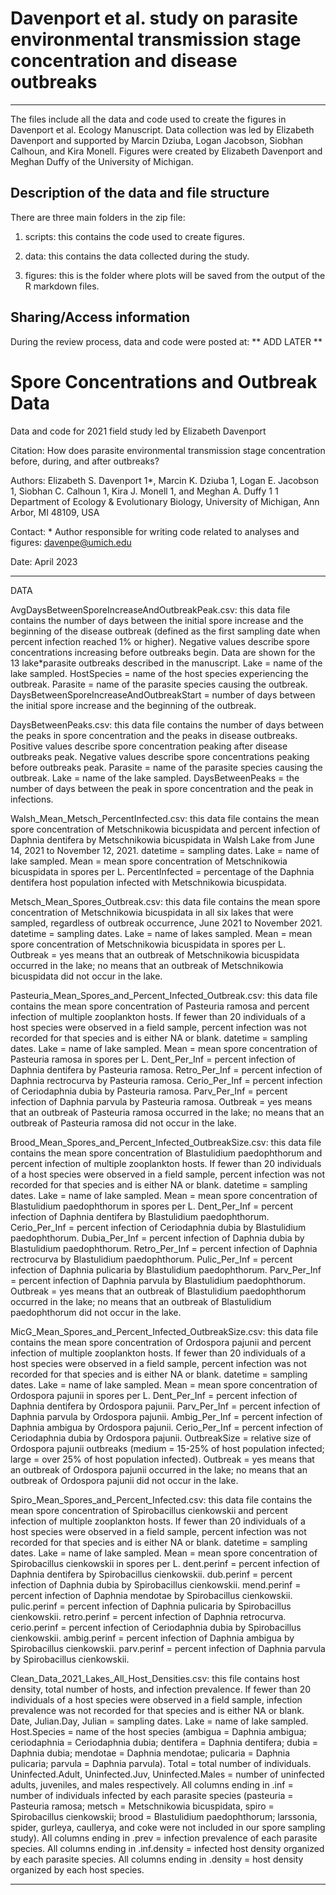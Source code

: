 # Davenport et al. study on parasite environmental transmission stage concentration and disease outbreaks
---

The files include all the data and code used to create the figures in Davenport et al. Ecology Manuscript. Data collection was led by Elizabeth Davenport and supported by Marcin Dziuba, Logan Jacobson, Siobhan Calhoun, and Kira Monell. Figures were created by Elizabeth Davenport and Meghan Duffy of the University of Michigan. 

## Description of the data and file structure

There are three main folders in the zip file:
1. scripts: this contains the code used to create figures.

2. data: this contains the data collected during the study.

3. figures: this is the folder where plots will be saved from the output of the R markdown files.

## Sharing/Access information

During the review process, data and code were posted at:
** ADD LATER **

# Spore Concentrations and Outbreak Data
Data and code for 2021 field study led by Elizabeth Davenport

Citation: How does parasite environmental transmission stage concentration before, during, and after outbreaks?

Authors: Elizabeth S. Davenport 1*, Marcin K. Dziuba 1, Logan E. Jacobson 1, Siobhan C. Calhoun 1, Kira J. Monell 1, and Meghan A. Duffy 1
        1 Department of Ecology & Evolutionary Biology, University of Michigan, Ann Arbor, MI 48109, USA

Contact: * Author responsible for writing code related to analyses and figures: davenpe@umich.edu
         
Date: April 2023

_______________________________________________________________________________________________________________

DATA

AvgDaysBetweenSporeIncreaseAndOutbreakPeak.csv: this data file contains the number of days between the initial spore increase and the beginning of the disease outbreak (defined as the first sampling date when percent infection reached 1% or higher). Negative values describe spore concentrations increasing before outbreaks begin. Data are shown for the 13 lake*parasite outbreaks described in the manuscript. Lake = name of the lake sampled. HostSpecies = name of the host species experiencing the outbreak. Parasite = name of the parasite species causing the outbreak. DaysBetweenSporeIncreaseAndOutbreakStart = number of days between the initial spore increase and the beginning of the outbreak.

DaysBetweenPeaks.csv: this data file contains the number of days between the peaks in spore concentration and the peaks in disease outbreaks. Positive values describe spore concentration peaking after disease outbreaks peak. Negative values describe spore concentrations peaking before outbreaks peak. Parasite = name of the parasite species causing the outbreak. Lake = name of the lake sampled. DaysBetweenPeaks = the number of days between the peak in spore concentration and the peak in infections.

Walsh_Mean_Metsch_PercentInfected.csv: this data file contains the mean spore concentration of Metschnikowia bicuspidata and percent infection of Daphnia dentifera by Metschnikowia bicuspidata in Walsh Lake from June 14, 2021 to November 12, 2021. datetime = sampling dates. Lake = name of lake sampled. Mean = mean spore concentration of Metschnikowia bicuspidata in spores per L. PercentInfected = percentage of the Daphnia dentifera host population infected with Metschnikowia bicuspidata.

Metsch_Mean_Spores_Outbreak.csv: this data file contains the mean spore concentration of Metschnikowia bicuspidata in all six lakes that were sampled, regardless of outbreak occurrence, June 2021 to November 2021. datetime = sampling dates. Lake = name of lakes sampled. Mean = mean spore concentration of Metschnikowia bicuspidata in spores per L. Outbreak = yes means that an outbreak of Metschnikowia bicuspidata occurred in the lake; no means that an outbreak of Metschnikowia bicuspidata did not occur in the lake.

Pasteuria_Mean_Spores_and_Percent_Infected_Outbreak.csv: this data file contains the mean spore concentration of Pasteuria ramosa and percent infection of multiple zooplankton hosts. If fewer than 20 individuals of a host species were observed in a field sample, percent infection was not recorded for that species and is either NA or blank. datetime = sampling dates. Lake = name of lake sampled. Mean = mean spore concentration of Pasteuria ramosa in spores per L. Dent_Per_Inf = percent infection of Daphnia dentifera by Pasteuria ramosa. Retro_Per_Inf = percent infection of Daphnia rectrocurva by Pasteuria ramosa. Cerio_Per_Inf = percent infection of Ceriodaphnia dubia by Pasteuria ramosa. Parv_Per_Inf = percent infection of Daphnia parvula by Pasteuria ramosa. Outbreak = yes means that an outbreak of Pasteuria ramosa occurred in the lake; no means that an outbreak of Pasteuria ramosa did not occur in the lake. 

Brood_Mean_Spores_and_Percent_Infected_OutbreakSize.csv: this data file contains the mean spore concentration of Blastulidium paedophthorum and percent infection of multiple zooplankton hosts. If fewer than 20 individuals of a host species were observed in a field sample, percent infection was not recorded for that species and is either NA or blank. datetime = sampling dates. Lake = name of lake sampled. Mean = mean spore concentration of Blastulidium paedophthorum in spores per L. Dent_Per_Inf = percent infection of Daphnia dentifera by Blastulidium paedophthorum. Cerio_Per_Inf = percent infection of Ceriodaphnia dubia by Blastulidium paedophthorum. Dubia_Per_Inf = percent infection of Daphnia dubia by Blastulidium paedophthorum. Retro_Per_Inf = percent infection of Daphnia rectrocurva by Blastulidium paedophthorum. Pulic_Per_Inf = percent infection of Daphnia pulicaria by Blastulidium paedophthorum. Parv_Per_Inf = percent infection of Daphnia parvula by Blastulidium paedophthorum. Outbreak = yes means that an outbreak of Blastulidium paedophthorum occurred in the lake; no means that an outbreak of Blastulidium paedophthorum did not occur in the lake. 

MicG_Mean_Spores_and_Percent_Infected_OutbreakSize.csv: this data file contains the mean spore concentration of Ordospora pajunii and percent infection of multiple zooplankton hosts. If fewer than 20 individuals of a host species were observed in a field sample, percent infection was not recorded for that species and is either NA or blank. datetime = sampling dates. Lake = name of lake sampled. Mean = mean spore concentration of Ordospora pajunii in spores per L. Dent_Per_Inf = percent infection of Daphnia dentifera by Ordospora pajunii. Parv_Per_Inf = percent infection of Daphnia parvula by Ordospora pajunii. Ambig_Per_Inf = percent infection of Daphnia ambigua by Ordospora pajunii. Cerio_Per_Inf = percent infection of Ceriodaphnia dubia by Ordospora pajunii. OutbreakSize = relative size of Ordospora pajunii outbreaks (medium = 15-25% of host population infected; large = over 25% of host population infected). Outbreak = yes means that an outbreak of Ordospora pajunii occurred in the lake; no means that an outbreak of Ordospora pajunii did not occur in the lake. 

Spiro_Mean_Spores_and_Percent_Infected.csv: this data file contains the mean spore concentration of Spirobacillus cienkowskii and percent infection of multiple zooplankton hosts. If fewer than 20 individuals of a host species were observed in a field sample, percent infection was not recorded for that species and is either NA or blank. datetime = sampling dates. Lake = name of lake sampled. Mean = mean spore concentration of Spirobacillus cienkowskii in spores per L. dent.perinf = percent infection of Daphnia dentifera by Spirobacillus cienkowskii. dub.perinf = percent infection of Daphnia dubia by Spirobacillus cienkowskii. mend.perinf = percent infection of Daphnia mendotae by Spirobacillus cienkowskii. pulic.perinf = percent infection of Daphnia pulicaria by Spirobacillus cienkowskii. retro.perinf = percent infection of Daphnia retrocurva. cerio.perinf = percent infection of Ceriodaphnia dubia by Spirobacillus cienkowskii. ambig.perinf = percent infection of Daphnia ambigua by Spirobacillus cienkowskii. parv.perinf = percent infection of Daphnia parvula by Spirobacillus cienkowskii.

Clean_Data_2021_Lakes_All_Host_Densities.csv: this file contains host density, total number of hosts, and infection prevalence. If fewer than 20 individuals of a host species were observed in a field sample, infection prevalence was not recorded for that species and is either NA or blank. Date, Julian.Day, Julian = sampling dates. Lake = name of lake sampled. Host.Species = name of the host species (ambigua = Daphnia ambigua; ceriodaphnia = Ceriodaphnia dubia; dentifera = Daphnia dentifera; dubia = Daphnia dubia; mendotae = Daphnia mendotae; pulicaria = Daphnia pulicaria; parvula = Daphnia parvula). Total = total number of individuals. Uninfected.Adult, Uninfected.Juv, Uninfected.Males = number of uninfected adults, juveniles, and males respectively. All columns ending in .inf = number of individuals infected by each parasite species (pasteuria = Pasteuria ramosa; metsch = Metschnikowia bicuspidata, spiro = Spirobacillus cienkowskii; brood = Blastulidium paedophthorum; larssonia, spider, gurleya, caullerya, and coke were not included in our spore sampling study). All columns ending in .prev = infection prevalence of each parasite species. All columns ending in .inf.density = infected host density organized by each parasite species. All columns ending in .density = host density organized by each host species.



_______________________________________________________________________________________________________________
